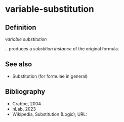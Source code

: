 # variable-substitution

## Definition

_variable substitution_

...produces a _substition instance_ of the original formula.

## See also

* Substitution (for formulae in general)

## Bibliography

* Crabbe, 2004
* nLab, 2023
* Wikipedia, Substitution (Logic), URL: 